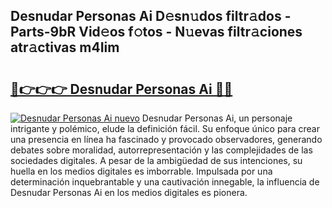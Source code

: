 ## Desnudar Personas Ai D𝚎sn𝚞dos filtr𝚊dos - Parts-9bR Vid𝚎os f𝚘tos - N𝚞evas filtr𝚊ciones atr𝚊ctivas m4Iim

# <h2><a href="http://mbbi5e.tromn.icu/?c=Desnudar+Personas+Ai">🔗👉👉👉 Desnudar Personas Ai 🔗🔗</a></h2>

[![Desnudar Personas Ai nuevo](https://i.imgur.com/pEAQMta.gif)](http://mbbi5e.tromn.icu/?c=Desnudar+Personas+Ai)
Desnudar Personas Ai, un personaje intrigante y polémico, elude la definición fácil. Su enfoque único para crear una presencia en línea ha fascinado y provocado observadores, generando debates sobre moralidad, autorrepresentación y las complejidades de las sociedades digitales. A pesar de la ambigüedad de sus intenciones, su huella en los medios digitales es imborrable. Impulsada por una determinación inquebrantable y una cautivación innegable, la influencia de Desnudar Personas Ai en los medios digitales es pionera.
